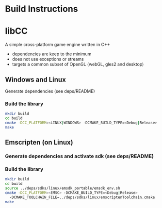 # Build Instructions

# libCC

A simple cross-platform game engine written in C++

- dependencies are keep to the minimum
- does not use exceptions or streams
- targets a common subset of OpenGL (webGL, gles2 and desktop)

## Windows and Linux

Generate dependencies (see deps/README)

### Build the library

```bash
mkdir build
cd build
cmake -DCC_PLATFORM=<LINUX|WINDOWS> -DCMAKE_BUILD_TYPE=<Debug|Release> ..
make
```

## Emscripten (on Linux)

### Generate dependencies and activate sdk (see deps/README)

### Build the library

```bash
mkdir build
cd build
source ../deps/sdks/linux/emsdk_portable/emsdk_env.sh
cmake -DCC_PLATFORM=<EMSC> -DCMAKE_BUILD_TYPE=<Debug|Release>
  -DCMAKE_TOOLCHAIN_FILE=../deps/sdks/linux/emscriptenToolchain.cmake ..
make
```
